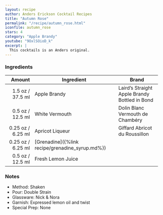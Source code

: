 ```yaml
---
layout: recipe
author: Anders Erickson Cocktail Recipes
title: "Autumn Rose"
permalink: "/recipe/autumn_rose.html"
iconfile: autumn_rose
stars: 4
category: "Apple Brandy"
youtube: "9OxlSOioD_k"
excerpt: |
  This cocktails is an Anders original.
---
```


### Ingredients

|  Amount | Ingredient                                      | Brand                                         |
| ------: | ----------------------------------------------- | --------------------------------------------- |
|  1.5 oz / 37.5 ml | Apple Brandy                                    | Laird’s Straight Apple Brandy Bottled in Bond |
|  0.5 oz / 12.5 ml | White Vermouth                                  | Dolin Blanc Vermouth de Chambéry              |
| 0.25 oz / 6.25 ml | Apricot Liqueur                                 | Giffard Abricot du Roussillon                 |
| 0.25 oz / 6.25 ml | [Grenadine]({%link recipe/grenadine_syrup.md%}) |
|  0.5 oz / 12.5 ml | Fresh Lemon Juice                               |

### Notes

- Method: Shaken
- Pour: Double Strain
- Glassware: Nick &amp; Nora
- Garnish: Expressed lemon oil and twist
- Special Prep: None

